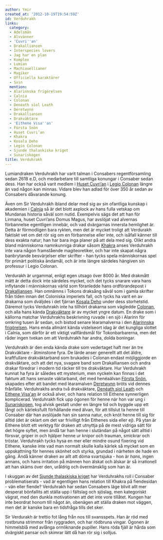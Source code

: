 ```yaml
---
author: Ymir
created_at: '2012-10-19T19:54:59Z'
id: Verduhrakh
links:
  category:
  - Adelsmän
  - Alvvänner
  - 'Cuvri''an'
  - Drakalliansen
  - Interspecies lovers
  - Jag har en plan
  - Komplex
  - Lumian
  - Machiavellianer
  - Magiker
  - Officiella karaktärer
  - Svin
  mention:
  - Alarinnska frigörelsen
  - Calnia
  - Colonan
  - Denéath sìol Leath
  - Deretwynn
  - Drakalliansen
  - Drakväktare
  - 'Eithene Visa''an'
  - Första Snön
  - Huset Cuvri’an
  - Khakra
  - Kosala Deho
  - Legio Colonan
  - Sjunde thalaskiska kriget
  - Sunariskogen
title: Verduhrakh
---
```


Lumiandraken Verduhrakh har varit talman i Consabers regentförsamling sedan 2618 e.D, och
medarbetare till samtliga konungar i Consaber sedan dess. Han har också varit medlem i [Huset
Cuvri’an] i [Legio Colonan] längre än vad någon kan minnas. Vidare blev han adlad för över 350 år
sedan av Consabers dåvarande konung.

Även om Sir Verduhrakh ibland delar med sig av sin ofantliga kunskap i akademien i [Calnia] så är
det blott axplock av hans fulla vetskap om Mundanas historia såväl som nutid. Exempelvis sägs det
att han för Lirmana, huset Cuvri’ans Domus Magus, har avslöjat vad alvernas förbannelse egentligen
innebär, och vad dvärgarnas innersta hemlighet är. Detta är förmodligen bara rykten, men det är
mycket troligt att Verdurakh faktiskt vet om det rör sig om en förbannelse eller inte, och isåfall
känner till dess exakta natur; han har bara inga planer på att dela med sig. Olikt andra bland
människorna namnkunniga drakar såsom [Khakra] anses Verduhrakh inte vara någon framstående
magiteoretiker, och har inte skapat några banbrytande besvärjelser eller skrifter - han tycks spela
människornas spel för primärt politiska ändamål, och är inte längre särdeles hängiven sin professur
i Legio Colonan.

Verdurakh är urgammal, enligt egen utsago över 8000 år. Med drakmått mätt är detta dock inte
särdeles mycket, och det tycks snarare vara hans inflytande i människornas värld som föranledde hans
ordförandepost i [Drakalliansen]. Han omnämns i Tokons draksång såväl som i gamla skrifter från
tiden innan det Coloniska imperiets fall, och tycks ha varit en av drakarna som dväljdes i det
fjärran [Kosala Deho] under dess storhetstid. Däremot tycks Verduhrakh inte ha tillhört drakarna som
vägledde [Colonan], och alla hans kända [Drakväktare] är av mycket yngre datum. En drake som i
källorna matchar Verduhrakhs beskrivning ruvade i en sjö i Alarinn för omkring tusen år sedan, och
bistod senare léaramalverna i den [Alarinnska frigörelsen]. Hans enda allmänt kända vistelseort idag
är det kungliga slottet i Calnia, som därför är ett viktigt vallfärdsmål för Tokonbarbarerna, men
det råder ingen tvekan om att Verduhrakh har andra, dolda boningar.

Verduhrakh är den enda kända drake som vedertaget haft mer än tre Drakväktare - åtminstone fyra. De
lärde anser generellt att det äldre, kraftfullare drakväktarband som brukades i Colonan endast
möjliggjorde en drakväktare, och att det nya, svagare band som Drakalliansen och andra drakar
föredrar i modern tid räcker till tre drakväktare. Hur Verduhrakh kunnat ha fyra är således ett
mysterium, men nyckeln kan finnas i det faktum att hans senaste väktarband, det med henéaälvan
[Första Snön], skapades efter att bandet med léaramalven [Deretwynn] bröts vid dennes frånfälle.
Verduhrakhs andra två drakväktare, [Denéath sìol Leath] och [Eithene Visa'an] är också alver, och
hans relation till Eithene synnerligen komplicerad. Verduhrakh fick upp ögonen för henne när hon var
ung i [Sunariskogen], tog alvisk gestalt under en längre tid och byggde upp ett långt och
kärleksfullt förhållande med älvan, för att tillslut ta henne till Consaber där han avslöjade han
sin sanna natur, och knöt henne till sig för alltid (det är oklart om det var frivilligt från
Eithenes sida eller ej). På ytan är Eithene blott ett verktyg för draken att utnyttja på de mest
vidriga sätt för det högre syftet, men ändå tar han henne i slutändan på något sätt alltid i
försvar, griper in och hjälper henne ur knipor och trauman, smickrar och tröstar. Verduhrakh tycks
hysa en mer eller mindre osund fixering vid Eithene, kanske inte vad man normalt skulle kalla kärlek
så mycket som en uppskattning för hennes skönhet och styrka, grundad i närheten de hade en gång.
Ändå känner draken av allt att döma svartsjuka - hon är *hans*, ingen annans, och hans irritation på
männen hon älskat och älskar är så irrationell att han skäms över den, uråldrig och övermänsklig som
han är.

I skuggan av det [Sjunde thalaskiska kriget] har Verduhrakhs roll i Consaber problematiserats - vad
är egentligen hans relation till Khakra på fiendesidan - vän eller fiende? Verduhrakh har sedan
Consabers läge blivit allt mer desperat bönfallits att ställa upp i fältslag och sjöslag, men
kategoriskt vägrat, med den dunkla motivationen att det inte vore tillåtet. Kungen har inte beordrat
honom till något än, obenägen att ställa draken mot väggen, men det är kanske bara en tidsfråga
tills det sker.

Sir Verdurakh är trettio fot lång från nos till svansspets. Han är röd med rostbruna strimmor från
ryggraden, och har rödbruna vingar. Ögonen är himmelsblå med avlånga ormliknande pupiller. Hans röda
fjäll är hårda som dvärgiskt pansar och skimrar lätt då han rör sig i solljus.

  [Huset Cuvri’an]: Huset_Cuvrian
  [Legio Colonan]: Legio_Colonan
  [Calnia]: Calnia
  [Khakra]: Khakra
  [Drakalliansen]: Drakalliansen
  [Kosala Deho]: Kosala_Deho
  [Colonan]: Colonan
  [Drakväktare]: Drakväktare
  [Alarinnska frigörelsen]: Alarinnska_frigörelsen
  [Första Snön]: Första_Snön
  [Deretwynn]: Deretwynn
  [Denéath sìol Leath]: Denéath_sìol_Leath
  [Eithene Visa'an]: Eithene_Visaan
  [Sunariskogen]: Sunariskogen
  [Sjunde thalaskiska kriget]: Sjunde_thalaskiska_kriget